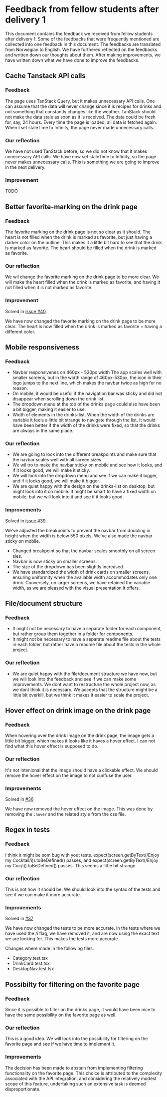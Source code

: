 # Feedback from fellow students after delivery 1

This document contains the feedback we received from fellow students after delivery 1. Some of the feedbacks that were frequently mentioned are collected into one feedback in this document. The feedbacks are translated from Norwegian to English. We have furthered reflected on the feedbacks and written down our thoughts about them. After making improvements, we have written down what we have done to improve the feedbacks.

## Cache Tanstack API calls

### Feedback

The page uses TanStack Query, but it makes unnecessary API calls. One can assume that the data will never change since it is recipes for drinks and not something that constantly changes like the weather. TanStack should not make the data stale as soon as it is received. The data could be fresh for, say, 24 hours. Every time the page is loaded, all data is fetched again. When I set staleTime to Infinity, the page never made unnecessary calls.

### Our reflection

We have not used TanStack before, so we did not know that it makes unnecessary API calls. We have now set staleTime to Infinity, so the page never makes unnecessary calls. This is something we are going to improve in the next delivery.

### Improvement

TODO

## Better favorite-marking on the drink page

### Feedback

The favorite marking on the drink page is not so clear as it should. The heart is not filled when the drink is marked as favorite, but just having a darker color on the outline. This makes it a little bit hard to see that the drink is marked as favorite. The heart should be filled when the drink is marked as favorite.

### Our reflection

We wil change the favorite marking on the drink page to be more clear. We will make the heart filled when the drink is marked as favorite, and having it not filled when it is not marked as favorite.

### Improvement

Solved in [issue #40](https://gitlab.stud.idi.ntnu.no/it2810-h23/Team-16/prosjekt-1/-/issues/40).

We have now changed the favorite marking on the drink page to be more clear. The heart is now filled when the drink is marked as favorite + having a different color.

## Mobile responsiveness

### Feedback

- Navbar responsivenes on 460px - 530px width The app scales well with smaller screens, but in the width range of 460px-530px, the icon in their logo jumps to the next line, which makes the navbar twice as high for no reason.
- On mobile, it would be useful if the navigation bar was sticky and did not disappear when scrolling down the drink list.
- The dropdown menu at the top of the drinks page could also have been a bit bigger, making it easier to use.
- Width of elements in the drinks-list. When the width of the drinks are variable it feels a little bit strange to navigate through the list. It would have been better if the width of the drinks were fixed, so that the drinks are always in the same place.

### Our reflection

- We are going to look into the different breakpoints and make sure that the navbar scales well with all screen sizes.
- We wil tro to make the navbar sticky on mobile and see how it looks, and if it looks good, we will make it sticky.
- We will look into the dropdown menu and see if we can make it bigger, and if it looks good, we will make it bigger.
- We are quiet happy with the design on the drinks-list on desktop, but might look into it on mobile. It might be smart to have a fixed width on mobile, but we will look into it and see if it looks good.

### Improvements

Solved in [issue #39](https://gitlab.stud.idi.ntnu.no/it2810-h23/Team-16/prosjekt-1/-/issues/39).

We've adjusted the breakpoints to prevent the navbar from doubling in height when the width is below 550 pixels.
We've also made the navbar sticky on mobile.

- Changed breakpoint so that the navbar scales smoothly on all screen sies.
- Navbar is now sticky on smaller screens.
- The size of the dropdown has been slightly increased.
- We have standardized the width of drink cards on smaller screens, ensuring uniformity when the available width accommodates only one drink. Conversely, on larger screens, we have retained the variable width, as we are pleased with the visual presentation it offers.

## File/document structure

### Feedback

- It might not be necessary to have a separate folder for each component, but rather group them together in a folder for components.
- It might not be necessary to have a separate readme file about the tests in each folder, but rather have a readme file about the tests in the whole project.

### Our reflection

- We are quiet happy with the file/document structure we have now, but we will look into the feedback and see if we can make some improvements. We dont want to restructure the whole project now, as we dont think it is necessary. We accepts that the structure might be a little bit overkill, but we think it makes it easier to scale the project.

## Hover effect on drink image on the drink page

### Feedback

When hovering over the drink image on the drink page, the image gets a little bit bigger, which makes it looks like it haves a hover effect. I can not find what this hover effect is supposed to do.

### Our reflection

It's not intenional that the image should have a clickable effect. We should remove the hover effect on the image to not cunfuse the user.

### Improvements

Solved in [#36](https://gitlab.stud.idi.ntnu.no/it2810-h23/Team-16/prosjekt-1/-/issues/36)

We have now removed the hover effect on the image. This was done by removing the `:hover` and the related style from the css file.

## Regex in tests

### Feedback

I think it might be som bug with yout tests. expect(screen.getByText(/Enjoy my Cocktail/i)).toBeDefined() passes, and expect(screen.getByText(/Enjoy my Coc/i)).toBeDefined() passes. This seems a little bit strange.

### Our reflection

This is not how it should be. We should look into the syntax of the tests and see if we can make it more accurate.

### Improvements

Solved in [#37](https://gitlab.stud.idi.ntnu.no/it2810-h23/Team-16/prosjekt-1/-/issues/37)

We have now changed the tests to be more accurate. In the tests where we have used the /i flag, we have removed it, and are now using the exact text we are looking for. This makes the tests more accurate.

Changes where made in the following files:

- Category.test.tsx
- DrinkCard.test.tsx
- DesktopNav.test.tsx

## Possibilty for filtering on the favorite page

### Feedback

Since it is possible to filter on the drinks page, it would have been nice to have the same possibility on the favorite page as well.

### Our reflection

This is a good idea. We will look into the possibility for filtering on the favorite page and see if we have time to implement it.

### Improvements

The decision has been made to abstain from implementing filtering functionality on the favorite page. This choice is attributed to the complexity associated with the API integration, and considering the relatively modest scope of this feature, undertaking such an extensive task is deemed disproportionate.
